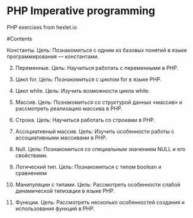 # PHP Imperative programming

PHP exercises from hexlet.io

#Contents

Константы. 
Цель: Познакомиться с одним из базовых понятий в языке программирования — константами.

2. Переменные. 
Цель: Научиться работать с переменными в PHP.

3. Цикл for. 
Цель: Познакомиться с циклом for в языке PHP.

4. Цикл while. 
Цель: Изучить возможности цикла while.

5. Массив. 
Цель: Познакомиться со структурой данных «массив» и рассмотреть реализацию массива в PHP.

6. Строка. 
Цель: Научиться работать со строками в PHP.

7. Ассоциативный массив. 
Цель: Изучить особенности работы с ассоциативными массивами в PHP.

8. Null. 
Цель: Познакомиться со специальным значением NULL и его свойствами.

9. Логический тип. 
Цель: Познакомиться с типом boolean и сравнением

10. Манипуляции с типами. 
Цель: Рассмотреть особенности слабой динамической типизации в языке PHP.

11. Функции. 
Цель: Рассмотреть несколько особенностей создания и использования функций в PHP.
